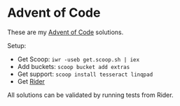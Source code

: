 # Advent of Code

These are my [Advent of Code](www.adventofcode.com) solutions.

Setup:

* Get Scoop: `iwr -useb get.scoop.sh | iex`
* Add buckets: `scoop bucket add extras`
* Get support: `scoop install tesseract linqpad`
* Get [Rider](https://www.jetbrains.com/rider/download/)

All solutions can be validated by running tests from Rider.
